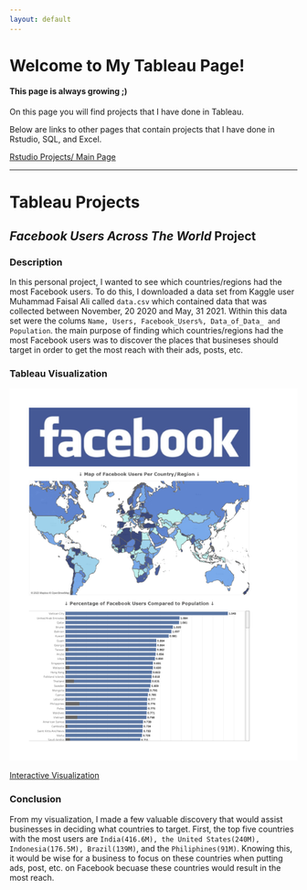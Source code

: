 ```yaml
---
layout: default
---
```


# Welcome to My Tableau Page!
#### This page is always growing ;)

On this page you will find projects that I have done in Tableau.

Below are links to other pages that contain projects that I have done in Rstudio, SQL, and Excel.

[Rstudio Projects/ Main Page](./index.md)


---
# Tableau Projects

## _Facebook Users Across The World_ Project

### Description

In this personal project, I wanted to see which countries/regions had the most Facebook users. To do this, I downloaded a data set from Kaggle user Muhammad Faisal Ali called ```data.csv``` which contained data that was collected between November, 20 2020 and May, 31 2021. Within this data set were the colums ```Name, Users, Facebook_Users%, Data_of_Data_ and Population```. the main purpose of finding which countries/regions had the most Facebook users was to discover the places that busineses should target in order to get the most reach with their ads, posts, etc.
### Tableau Visualization

![Tableau Project](https://raw.githubusercontent.com/Marshall-Kesti/marshallkesti.github.io/main/assets/TableuF.png)

<p class="view"><a href="https://public.tableau.com/app/profile/marshall.kesti/viz/FacebookUsersAcrossWorldDraft/Dashboard1">Interactive Visualization</a></p>

### Conclusion

From my visualization, I made a few valuable discovery that would assist businesses in deciding what countries to target. First, the top five countries with the most users are ```India(416.6M), the United States(240M), Indonesia(176.5M), Brazil(139M)```, and the ```Philiphines(91M)```. Knowing this, it would be wise for a business to focus on these countries when putting ads, post, etc. on Facebook becuase these countries would result in the most reach. 


